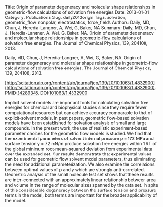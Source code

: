 Title: Origin of parameter degeneracy and molecular shape relationships in geometric-flow calculations of solvation free energies
Date: 2013-01-01
Category: Publications
Slug: daily2013origin
Tags: solvation, geometric_flow, nonpolar, electrostatics, force_fields
Authors: Daily, MD, Chun, J, Heredia-Langner, A, Wei, G, Baker, NA
Summary: Daily, MD, Chun, J, Heredia-Langner, A, Wei, G, Baker, NA. Origin of parameter degeneracy and molecular shape relationships in geometric-flow calculations of solvation free energies. The Journal of Chemical Physics, 139, 204108, 2013. 

Daily, MD, Chun, J, Heredia-Langner, A, Wei, G, Baker, NA. Origin of parameter degeneracy and molecular shape relationships in geometric-flow calculations of solvation free energies. The Journal of Chemical Physics, 139, 204108, 2013. 

[http://scitation.aip.org/content/aip/journal/jcp/139/20/10.1063/1.4832900](http://scitation.aip.org/content/aip/journal/jcp/139/20/10.1063/1.4832900). PMID:[24289345](http://www.ncbi.nlm.nih.gov/pubmed/24289345). DOI:[10.1063/1.4832900](http://dx.doi.org/10.1063/1.4832900)

Implicit solvent models are important tools for calculating solvation free energies for chemical and biophysical studies since they require fewer computational resources but can achieve accuracy comparable to that of explicit-solvent models. In past papers, geometric flow-based solvation models have been established for solvation analysis of small and large compounds. In the present work, the use of realistic experiment-based parameter choices for the geometric flow models is studied. We find that the experimental parameters of solvent internal pressure p = 172 MPa and surface tension γ = 72 mN/m produce solvation free energies within 1 RT of the global minimum root-mean-squared deviation from experimental data over the expanded set. Our results demonstrate that experimental values can be used for geometric flow solvent model parameters, thus eliminating the need for additional parameterization. We also examine the correlations between optimal values of p and γ which are strongly anti-correlated. Geometric analysis of the small molecule test set shows that these results are inter-connected with an approximately linear relationship between area and volume in the range of molecular sizes spanned by the data set. In spite of this considerable degeneracy between the surface tension and pressure terms in the model, both terms are important for the broader applicability of the model.
